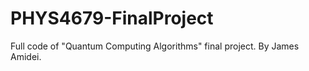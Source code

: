 # PHYS4679-FinalProject
Full code of "Quantum Computing Algorithms" final project. By James Amidei. 
